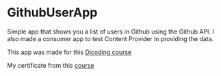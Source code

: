 # GithubUserApp

Simple app that shows you a list of users in Github using the Github API. I also made a consumer app to test Content Provider in providing the data.

This app was made for this [Dicoding course](https://www.dicoding.com/academies/14/)

My certificate from this [course](https://www.dicoding.com/certificates/MEPJ5Y0N6P3V)
